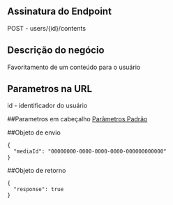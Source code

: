 ## Assinatura do Endpoint

POST - users/{id}/contents

## Descrição do negócio
Favoritamento de um conteúdo para o usuário

## Parametros na URL
id - identificador do usuário

##Parametros em cabeçalho
[Parâmetros Padrão](/API-\(Endpoints\)/Parâmetros-Padrão)

##Objeto de envio
```
{
  "mediaId": "00000000-0000-0000-0000-000000000000"
}
```

##Objeto de retorno

```
{
  "response": true
}
```